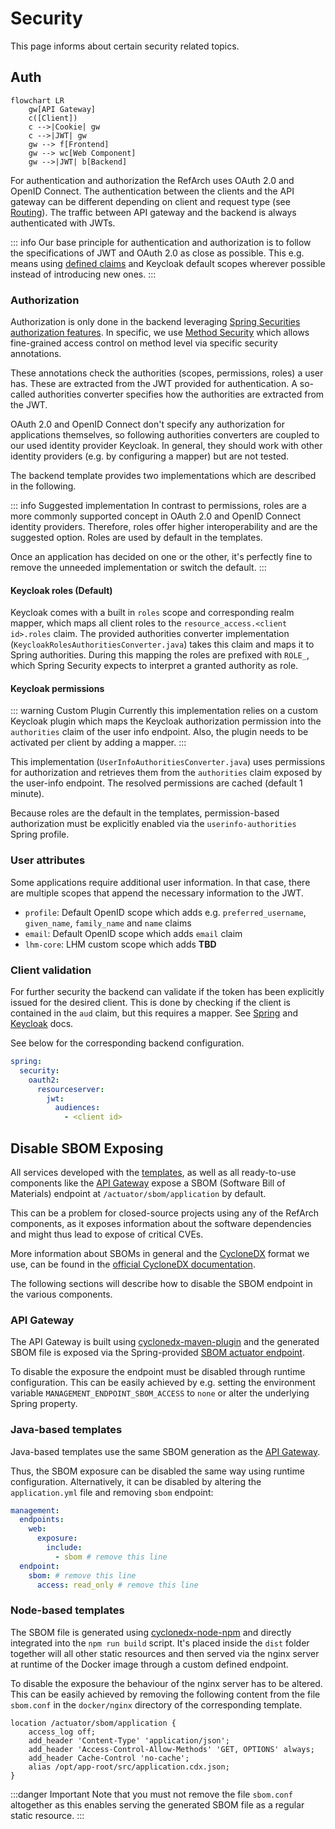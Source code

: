 # Security

This page informs about certain security related topics.

## Auth

```mermaid
flowchart LR
    gw[API Gateway]
    c([Client])
    c -->|Cookie| gw
    c -->|JWT| gw
    gw --> f[Frontend]
    gw --> wc[Web Component]
    gw -->|JWT| b[Backend]
```

For authentication and authorization the RefArch uses OAuth 2.0 and OpenID Connect.
The authentication between the clients and the API gateway can be different depending on client and request type (see [Routing](../gateway.md#routing)).
The traffic between API gateway and the backend is always authenticated with JWTs.

::: info
Our base principle for authentication and authorization is to follow the specifications of JWT and OAuth 2.0 as close as possible.
This e.g. means using [defined claims](https://www.iana.org/assignments/jwt/jwt.xhtml) and Keycloak default scopes wherever possible instead of introducing new ones.
:::

### Authorization

Authorization is only done in the backend leveraging [Spring Securities authorization features](https://docs.spring.io/spring-security/reference/servlet/authorization/index.html).
In specific, we use [Method Security](https://docs.spring.io/spring-security/reference/servlet/authorization/method-security.html) which allows fine-grained access control on method level via specific security annotations.

These annotations check the authorities (scopes, permissions, roles) a user has. These are extracted from the JWT provided for authentication.
A so-called authorities converter specifies how the authorities are extracted from the JWT.

OAuth 2.0 and OpenID Connect don't specify any authorization for applications themselves, so following authorities converters are coupled to our used identity provider Keycloak.
In general, they should work with other identity providers (e.g. by configuring a mapper) but are not tested.

The backend template provides two implementations which are described in the following.

::: info Suggested implementation
In contrast to permissions, roles are a more commonly supported concept in OAuth 2.0 and OpenID Connect identity providers.
Therefore, roles offer higher interoperability and are the suggested option. Roles are used by default in the templates.

Once an application has decided on one or the other, it's perfectly fine to remove the unneeded implementation or switch the default.
:::

#### Keycloak roles (Default)

Keycloak comes with a built in `roles` scope and corresponding realm mapper, which maps all client roles to the `resource_access.<client id>.roles` claim.
The provided authorities converter implementation (`KeycloakRolesAuthoritiesConverter.java`) takes this claim and maps it to Spring authorities.
During this mapping the roles are prefixed with `ROLE_`, which Spring Security expects to interpret a granted authority as role.

#### Keycloak permissions

::: warning Custom Plugin
Currently this implementation relies on a custom Keycloak plugin which maps the Keycloak authorization permission into the
`authorities` claim of the user info endpoint. Also, the plugin needs to be activated per client by adding a mapper.
:::

This implementation (`UserInfoAuthoritiesConverter.java`) uses permissions for authorization and retrieves them from the `authorities` claim exposed by the user-info endpoint.
The resolved permissions are cached (default 1 minute).

Because roles are the default in the templates, permission-based authorization must be explicitly enabled via the `userinfo-authorities` Spring profile.

### User attributes

Some applications require additional user information.
In that case, there are multiple scopes that append the necessary information to the JWT.

- `profile`: Default OpenID scope which adds e.g. `preferred_username`, `given_name`, `family_name` and `name` claims
- `email`: Default OpenID scope which adds `email` claim
- `lhm-core`: LHM custom scope which adds **TBD**

### Client validation

For further security the backend can validate if the token has been explicitly issued for the desired client.
This is done by checking if the client is contained in the `aud` claim, but this requires a mapper.
See [Spring](https://docs.spring.io/spring-security/reference/servlet/oauth2/resource-server/jwt.html#_supplying_audiences) and
[Keycloak](https://www.keycloak.org/docs/latest/server_admin/#_audience_resolve) docs.

See below for the corresponding backend configuration.

```yaml
spring:
  security:
    oauth2:
      resourceserver:
        jwt:
          audiences:
            - <client id>
```

## Disable SBOM Exposing

All services developed with the [templates](/overview#Templates), as well as all ready-to-use components like the [API Gateway](/overview#api-gateway) expose a SBOM (Software Bill of Materials) endpoint at `/actuator/sbom/application` by default.

This can be a problem for closed-source projects using any of the RefArch components, as it exposes information about the software dependencies and might thus lead to expose of critical CVEs.

More information about SBOMs in general and the [CycloneDX](https://cyclonedx.org/) format we use, can be found in the [official CycloneDX documentation](https://cyclonedx.org/specification/overview/).

The following sections will describe how to disable the SBOM endpoint in the various components.

### API Gateway

The API Gateway is built using [cyclonedx-maven-plugin](https://github.com/CycloneDX/cyclonedx-maven-plugin) and the generated SBOM file is exposed via the Spring-provided [SBOM actuator endpoint](https://docs.spring.io/spring-boot/api/rest/actuator/sbom.html).

To disable the exposure the endpoint must be disabled through runtime configuration.
This can be easily achieved by e.g. setting the environment variable `MANAGEMENT_ENDPOINT_SBOM_ACCESS` to `none` or alter the underlying Spring property.

### Java-based templates

Java-based templates use the same SBOM generation as the [API Gateway](#api-gateway).

Thus, the SBOM exposure can be disabled the same way using runtime configuration.
Alternatively, it can be disabled by altering the `application.yml` file and removing `sbom` endpoint:

```yaml
management:
  endpoints:
    web:
      exposure:
        include:
          - sbom # remove this line
  endpoint:
    sbom: # remove this line
      access: read_only # remove this line
```

### Node-based templates

The SBOM file is generated using [cyclonedx-node-npm](https://github.com/CycloneDX/cyclonedx-node-npm) and directly integrated into the `npm run build` script.
It's placed inside the `dist` folder together will all other static resources and then served via the nginx server at runtime of the Docker image through a custom defined endpoint.

To disable the exposure the behaviour of the nginx server has to be altered.
This can be easily achieved by removing the following content from the file `sbom.conf` in the `docker/nginx` directory of the corresponding template.

```text
location /actuator/sbom/application {
    access_log off;
    add_header 'Content-Type' 'application/json';
    add_header 'Access-Control-Allow-Methods' 'GET, OPTIONS' always;
    add_header Cache-Control 'no-cache';
    alias /opt/app-root/src/application.cdx.json;
}
```

:::danger Important
Note that you must not remove the file `sbom.conf` altogether as this enables serving the generated SBOM file as a regular static resource.
:::
